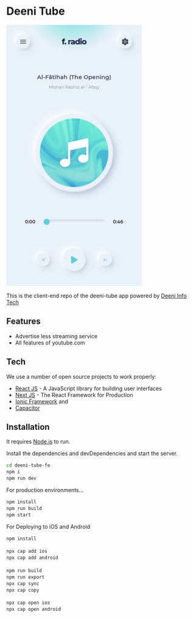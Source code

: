 # Deeni Tube

![Screenshot](./screenshot.png)

This is the client-end repo of the deeni-tube app powered by [Deeni Info Tech](http://deeniinfotech.com/)

## Features

- Advertise less streaming service
- All features of youtube.com

## Tech

We use a number of open source projects to work properly:

- [React JS](https://reactjs.org/) - A JavaScript library for building user interfaces
- [Next JS](https://nextjs.org/) - The React Framework for Production
- [Ionic Framework](https://ionicframework.com/) and
- [Capacitor](https://capacitorjs.com/)

## Installation

It requires [Node.js](https://nodejs.org/) to run.

Install the dependencies and devDependencies and start the server.

```sh
cd deeni-tube-fe
npm i
npm run dev
```

For production environments...

```sh
npm install
npm run build
npm start
```

For Deploying to iOS and Android

```sh
npm install

npx cap add ios
npx cap add android

npm run build
npm run export
npx cap sync
npx cap copy

npx cap open ios
npx cap open android
```
